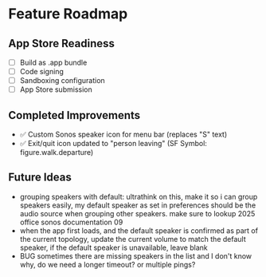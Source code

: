 # Feature Roadmap

## App Store Readiness
- [ ] Build as .app bundle
- [ ] Code signing
- [ ] Sandboxing configuration
- [ ] App Store submission

## Completed Improvements
- ✅ Custom Sonos speaker icon for menu bar (replaces "S" text)
- ✅ Exit/quit icon updated to "person leaving" (SF Symbol: figure.walk.departure)

## Future Ideas
- grouping speakers with default: ultrathink on this, make it so i can group speakers easily, my default speaker as set in preferences should be the audio source when grouping other speakers. make sure to lookup 2025 office sonos documentation 09
- when the app first loads, and the default speaker is confirmed as part of the current topology, update the current volume to match the default speaker, if the default speaker is unavailable, leave blank
- BUG sometimes there are missing speakers in the list and I don't know why, do we need a longer timeout? or multiple pings? 